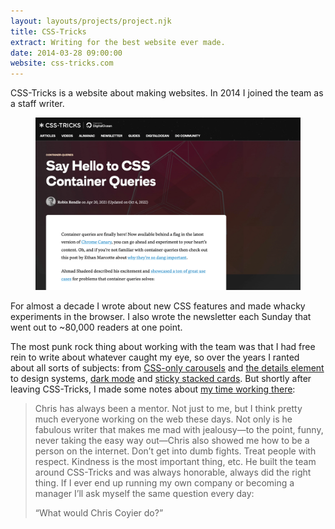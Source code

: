 ```yaml
---
layout: layouts/projects/project.njk
title: CSS-Tricks
extract: Writing for the best website ever made.
date: 2014-03-28 09:00:00
website: css-tricks.com
---
```


<p class="intro text-center">CSS-Tricks is a website about making websites. In 2014 I joined the team as a staff writer.</p>

<figure class="project-img">
  <img src="/images/projects/css-tricks/css-tricks-01.webp" alt="A picture of the CSS-Tricks website">
</figure>

<p class="intro">For almost a decade I wrote about new CSS features and made whacky experiments in the browser. I also wrote the newsletter each Sunday that went out to ~80,000 readers at one point.</p>

The most punk rock thing about working with the team was that I had free rein to write about whatever caught my eye, so
over the years I ranted about all sorts of subjects: from [CSS-only carousels](https://css-tricks.com/how-to-make-a-css-only-carousel/) and [the details element](https://css-tricks.com/exploring-what-the-details-and-summary-elements-can-do/) to design systems, [dark mode](https://css-tricks.com/dark-mode-and-variable-fonts/) and [sticky stacked cards](https://css-tricks.com/stacked-cards-with-sticky-positioning-and-a-dash-of-sass/). But shortly after leaving CSS-Tricks, I made some notes about [my time working there](https://robinrendle.com/notes/an-ode-to-css-tricks/):

> Chris has always been a mentor. Not just to me, but I think pretty much everyone working on the web these days. Not only is he fabulous writer that makes me mad with jealousy—to the point, funny, never taking the easy way out—Chris also showed me how to be a person on the internet. Don’t get into dumb fights. Treat people with respect. Kindness is the most important thing, etc. He built the team around CSS-Tricks and was always honorable, always did the right thing. If I ever end up running my own company or becoming a manager I’ll ask myself the same question every day:
>
> “What would Chris Coyier do?”
